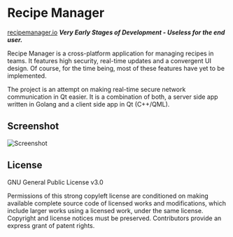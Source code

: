 # Recipe Manager
[recipemanager.io](https://recipemanager.io/)
***Very Early Stages of Development - Useless for the end user.***

Recipe Manager is a cross-platform application for managing recipes in teams. It features high security, real-time updates and a convergent UI design. Of course, for the time being, most of these features have yet to be implemented.

The project is an attempt on making real-time secure network communication in Qt easier. It is a combination of both, a server side app written in Golang and a client side app in Qt (C++/QML).

## Screenshot
![Screenshot](https://recipemanager.io/content/images/2017/03/Preview3.png)

## License
GNU General Public License v3.0

Permissions of this strong copyleft license are conditioned on making available complete source code of licensed works and modifications, which include larger works using a licensed work, under the same license. Copyright and license notices must be preserved. Contributors provide an express grant of patent rights.
